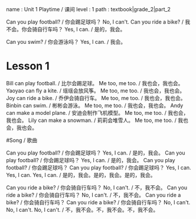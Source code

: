 name : Unit 1 Playtime / 课间
level : 1
path : textbook|grade_2|part_2

Can you play football? / 你会踢足球吗？
No, I can't. Can you ride a bike? / 我不会。你会骑自行车吗？
Yes, I can. / 是的，我会。

Can you swim? / 你会游泳吗？
Yes, I can. / 我会。

# Lesson 1

Bill can play football. / 比尔会踢足球。
Me too, me too. / 我也会，我也会。
Yaoyao can fly a kite. / 瑶瑶会放风筝。
Me too, me too. / 我也会，我也会。
Joy can ride a bike. /  乔伊会骑自行车。
Me too, me too. / 我也会，我也会。
Binbin can swim. / 彬彬会游泳。
Me too, me too. / 我也会，我也会。
Andy can make a model plane. / 安迪会制作飞机模型。
Me too, me too. / 我也会，我也会。
Lily can make a snowman. / 莉莉会堆雪人。
Me too, me too. / 我也会，我也会。

#Song / 歌曲

Can you play football? / 你会踢足球吗？
Yes, I can. / 是的，我会。
Can you play football? / 你会踢足球吗？
Yes, I can. / 是的，我会。
Can you play football? / 你会踢足球吗？
Can you play football? / 你会踢足球吗？
Yes, I can. Yes, I can. Yes, I can. / 是的，我会。是的，我会。是的，我会。

Can you ride a bike? / 你会骑自行车吗？
No, I can't. / 不，我不会。
Can you ride a bike? / 你会骑自行车吗？
No, I can't. / 不，我不会。
Can you ride a bike? / 你会骑自行车吗？
Can you ride a bike? / 你会骑自行车吗？
No, I can't. No, I can't. No, I can't. / 不，我不会。不，我不会。不，我不会。
